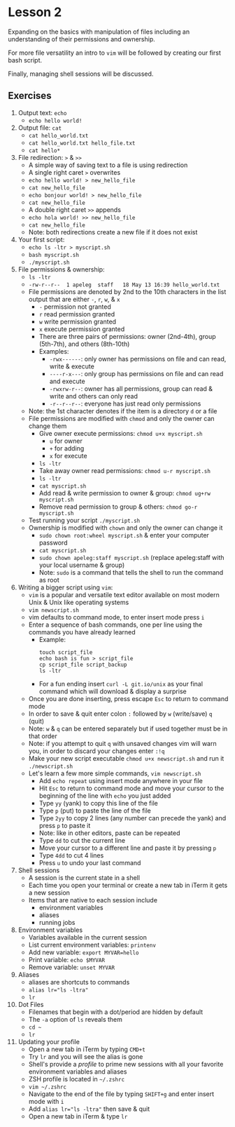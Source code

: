 # Lesson 2
Expanding on the basics with manipulation of files including an understanding of their permissions and ownership. 

For more file versatility an intro to `vim` will be followed by creating our first bash script. 

Finally, managing shell sessions will be discussed. 

## Exercises
1. Output text: `echo`
    * `echo hello world!`
1. Output file: `cat`
   * `cat hello_world.txt`
   * `cat hello_world.txt hello_file.txt`
   * `cat hello*`
1. File redirection: `>` & `>>`
   * A simple way of saving text to a file is using redirection
   * A single right caret `>` overwrites  
   * `echo hello world! > new_hello_file`
   * `cat new_hello_file`
   * `echo bonjour world! > new_hello_file`
   * `cat new_hello_file`  
   * A double right caret `>>` appends
   * `echo hola world! >> new_hello_file`
   * `cat new_hello_file`
   * Note: both redirections create a new file if it does not exist
1. Your first script:
   * `echo ls -ltr > myscript.sh`
   * `bash myscript.sh`
   * `./myscript.sh`
1. File permissions & ownership:
   * `ls -ltr`
   * `-rw-r--r--  1 apeleg  staff   18 May 13 16:39 hello_world.txt`
   * File permissions are denoted by 2nd to the 10th characters in the list output that are either `-`, `r`, `w`, & `x` 
      * `-` permission not granted
      * `r` read permission granted
      * `w` write permission granted
      * `x` execute permission granted
      * There are three pairs of permissions: owner (2nd-4th), group (5th-7th), and others (8th-10th)
      * Examples:
         * `-rwx------`: only owner has permissions on file and can read, write & execute
         * `----r-x---`: only group has permissions on file and can read and execute
         * `-rwxrw-r--`: owner has all permissions, group can read & write and others can only read 
         * `-r--r--r--`: everyone has just read only permissions
   * Note: the 1st character denotes if the item is a directory `d` or a file
   * File permissions are modified with `chmod` and only the owner can change them
      * Give owner execute permissions: `chmod u+x myscript.sh` 
         * `u` for owner
         * `+` for adding
         * `x` for execute
      * `ls -ltr`
      * Take away owner read permissions: `chmod u-r myscript.sh`
      * `ls -ltr`
      * `cat myscript.sh`
      * Add read & write permission to owner & group: `chmod ug+rw myscript.sh`
      * Remove read permission to group & others: `chmod go-r myscript.sh`
   * Test running your script `./myscript.sh`
   * Ownership is modified with `chown` and only the owner can change it
      * `sudo chown root:wheel myscript.sh` & enter your computer password
      * `cat myscript.sh`
      * `sudo chown apeleg:staff myscript.sh` (replace apeleg:staff with your local username & group)
      * Note: `sudo` is a command that tells the shell to run the command as root
1. Writing a bigger script using `vim`:
   * `vim` is a popular and versatile text editor available on most modern Unix & Unix like operating systems
   * `vim newscript.sh`
   * vim defaults to command mode, to enter insert mode press `i`
   * Enter a sequence of bash commands, one per line using the commands you have already learned
      * Example:
         ```shell
         touch script_file
         echo bash is fun > script_file
         cp script_file script_backup
         ls -ltr
         ```
      * For a fun ending insert `curl -L git.io/unix` as your final command which will download & display a surprise
   * Once you are done inserting, press escape `Esc` to return to command mode
   * In order to save & quit enter colon `:` followed by `w` (write/save) `q` (quit)
   * Note: `w` & `q` can be entered separately but if used together must be in that order
   * Note: if you attempt to quit `q` with unsaved changes vim will warn you, in order to discard your changes enter `:!q`
   * Make your new script executable `chmod u+x newscript.sh` and run it `./newscript.sh`
   * Let's learn a few more simple commands, `vim newscript.sh`
      * Add `echo repeat` using insert mode anywhere in your file
      * Hit `Esc` to return to command mode and move your cursor to the beginning of the line with `echo` you just added
      * Type `yy` (yank) to copy this line of the file
      * Type `p` (put) to paste the line of the file 
      * Type `2yy` to copy 2 lines (any number can precede the yank) and press `p` to paste it
      * Note: like in other editors, paste can be repeated
      * Type `dd` to cut the current line
      * Move your cursor to a different line and paste it by pressing `p`  
      * Type `4dd` to cut 4 lines
      * Press `u` to undo your last command
1. Shell sessions
    * A session is the current state in a shell
    * Each time you open your terminal or create a new tab in iTerm it gets a new session
    * Items that are native to each session include
        * environment variables
        * aliases
        * running jobs
1. Environment variables    
    * Variables available in the current session
    * List current environment variables: `printenv`
    * Add new variable: `export MYVAR=hello`
    * Print variable: `echo $MYVAR`
    * Remove variable: `unset MYVAR`
1. Aliases
    * aliases are shortcuts to commands
    * `alias lr="ls -ltra"`
    * `lr`
1. Dot Files
    * Filenames that begin with a dot/period are hidden by default
    * The `-a` option of `ls` reveals them
    * `cd ~`
    * `lr`
1. Updating your profile
    * Open a new tab in iTerm by typing `CMD+t`
    * Try `lr` and you will see the alias is gone
    * Shell's provide a _profile_ to prime new sessions with all your favorite environment variables and aliases
    * ZSH profile is located in `~/.zshrc`
    * `vim ~/.zshrc`
    * Navigate to the end of the file by typing `SHIFT+g` and enter insert mode with `i`
    * Add `alias lr="ls -ltra"` then save & quit
    * Open a new tab in iTerm & type `lr`
